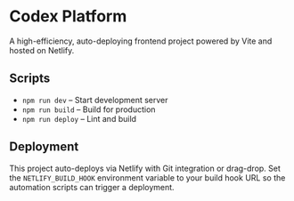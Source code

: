# Codex Platform

A high-efficiency, auto-deploying frontend project powered by Vite and hosted on Netlify.

## Scripts
- `npm run dev` – Start development server
- `npm run build` – Build for production
- `npm run deploy` – Lint and build

## Deployment
This project auto-deploys via Netlify with Git integration or drag-drop.
Set the `NETLIFY_BUILD_HOOK` environment variable to your build hook URL so the
automation scripts can trigger a deployment.
